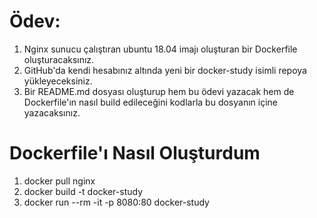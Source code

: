 
# Ödev:
1. Nginx sunucu çalıştıran ubuntu 18.04 imajı oluşturan bir Dockerfile oluşturacaksınız.
2. GitHub'da kendi hesabınız altında yeni bir docker-study isimli repoya yükleyeceksiniz.
3. Bir README.md dosyası oluşturup hem bu ödevi yazacak hem de Dockerfile'ın nasıl build edileceğini kodlarla bu dosyanın içine yazacaksınız.

# Dockerfile'ı Nasıl Oluşturdum
1. docker pull nginx 
2. docker build -t docker-study
3. docker run --rm -it -p 8080:80 docker-study

